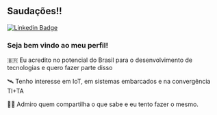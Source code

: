 ## Saudações!!
[![Linkedin Badge](https://img.shields.io/badge/-LinkedIn-blue?style=flat-square&logo=Linkedin&logoColor=white&link=https://www.linkedin.com/in/fabio-machado-b932a476/)](https://www.linkedin.com/in/fabio-machado-b932a476/)
### Seja bem vindo ao meu perfil!

🇧🇷 Eu acredito no potencial do Brasil para o desenvolvimento de tecnologias e quero fazer parte disso

🛰️ Tenho interesse em IoT, em sistemas embarcados e na convergência TI+TA

🤝🏽 Admiro quem compartilha o que sabe e eu tento fazer o mesmo.
